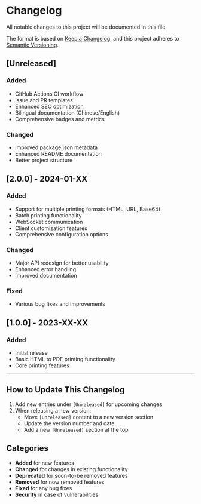 # Changelog

All notable changes to this project will be documented in this file.

The format is based on [Keep a Changelog](https://keepachangelog.com/en/1.0.0/),
and this project adheres to [Semantic Versioning](https://semver.org/spec/v2.0.0.html).

## [Unreleased]

### Added
- GitHub Actions CI workflow
- Issue and PR templates
- Enhanced SEO optimization
- Bilingual documentation (Chinese/English)
- Comprehensive badges and metrics

### Changed
- Improved package.json metadata
- Enhanced README documentation
- Better project structure

## [2.0.0] - 2024-01-XX

### Added
- Support for multiple printing formats (HTML, URL, Base64)
- Batch printing functionality
- WebSocket communication
- Client customization features
- Comprehensive configuration options

### Changed
- Major API redesign for better usability
- Enhanced error handling
- Improved documentation

### Fixed
- Various bug fixes and improvements

## [1.0.0] - 2023-XX-XX

### Added
- Initial release
- Basic HTML to PDF printing functionality
- Core printing features

---

## How to Update This Changelog

1. Add new entries under `[Unreleased]` for upcoming changes
2. When releasing a new version:
   - Move `[Unreleased]` content to a new version section
   - Update the version number and date
   - Add a new `[Unreleased]` section at the top

## Categories

- **Added** for new features
- **Changed** for changes in existing functionality
- **Deprecated** for soon-to-be removed features
- **Removed** for now removed features
- **Fixed** for any bug fixes
- **Security** in case of vulnerabilities 